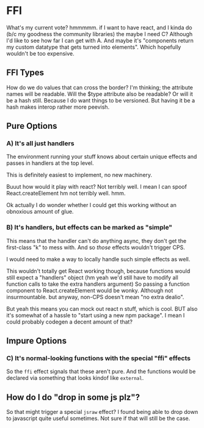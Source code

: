 # FFI

What's my current vote?
hmmmmm.
if I want to have react, and I kinda do (b/c my goodness the community libraries)
the maybe I need C? Although I'd like to see how far I can get with A.
And maybe it's "components return my custom datatype that gets turned into elements".
Which hopefully wouldn't be too expensive.

## FFI Types

How do we do values that can cross the border?
I'm thinking; the attribute names will be readable. Will the $type attribute also be readable?
Or will it be a hash still. Because I do want things to be versioned.
But having it be a hash makes interop rather more peevish.



## Pure Options

### A) It's all just handlers

The environment running your stuff knows about certain unique effects
and passes in handlers at the top level.

This is definitely easiest to implement, no new machinery.

Buuut how would it play with react?
Not terribly well.
I mean I can spoof React.createElement
hm not terribly well.
hmm.

Ok actually I do wonder whether I could get this working without an obnoxious amount of glue.

### B) It's handlers, but effects can be marked as "simple"

This means that the handler can't do anything async, they don't get the first-class "k" to mess with.
And so *those* effects wouldn't trigger CPS.

I would need to make a way to locally handle such simple effects as well.

This wouldn't totally get React working though, because functions would still expect a "handlers" object (hm yeah we'd still have to modify all function calls to take the extra handlers argument)
So passing a function component to React.createElement would be wonky.
Although not insurmountable.
but anyway, non-CPS doesn't mean "no extra dealio".

But yeah this means you can mock out react n stuff, which is cool.
BUT also it's somewhat of a hassle to "start using a new npm package".
I mean I could probably codegen a decent amount of that?

## Impure Options

### C) It's normal-looking functions with the special "ffi" effects

So the `ffi` effect signals that these aren't pure.
And the functions would be declared via something that looks kindof like `external`.


## How do I do "drop in some js plz"?

So that might trigger a special `jsraw` effect? I found being able to drop down to javascript quite useful sometimes. Not sure if that will still be the case.


